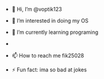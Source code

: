 - 👋 Hi, I’m @voptik123
- 👀 I’m interested in doing my OS
- 🌱 I’m currently learning programing
-
- 📫 How to reach me fik25028

- ⚡ Fun fact: ima so bad at jokes

<!---
voptik123/voptik123 is a ✨ special ✨ repository because its `README.md` (this file) appears on your GitHub profile.
You can click the Preview link to take a look at your changes.
--->
